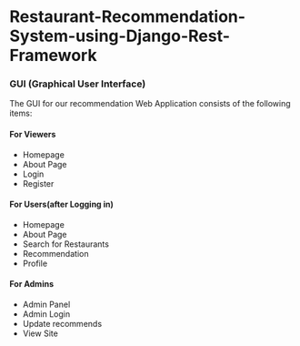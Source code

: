 # Restaurant-Recommendation-System-using-Django-Rest-Framework
### GUI (Graphical User Interface)

The GUI for our recommendation Web Application consists of the following items:

#### For Viewers

- Homepage
- About Page
- Login
- Register

#### For Users(after Logging in)

- Homepage
- About Page
- Search for Restaurants
- Recommendation
- Profile

#### For Admins

- Admin Panel 
- Admin Login
- Update recommends
- View Site

